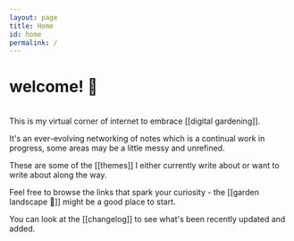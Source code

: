 ```yaml
---
layout: page
title: Home
id: home
permalink: /
---
```


# welcome! 👋

<br>
This is my virtual corner of internet to embrace [[digital gardening]]. 

It's an ever-evolving networking of notes which is a continual work in progress, some areas may be a little messy and unrefined. 

These are some of the [[themes]] I either currently write about or want to write about along the way. 

Feel free to browse the links that spark your curiosity - the [[garden landscape 🌳]] might be a good place to start. 

You can look at the [[changelog]] to see what's been recently updated and added.

<style>
  .wrapper {
    max-width: 46em;
  }
</style>
